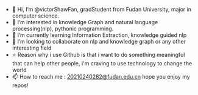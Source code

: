 - 👋 Hi, I’m @victorShawFan, gradStudent from Fudan University, major in computer science.
- 👀 I’m interested in knowledge Graph and natural language processing(nlp), pythonic programming.
- 🌱 I’m currently learning Information Extraction, knowledge guided nlp
- 💞️ I’m looking to collaborate on nlp and knowledge graph or any other interesting field
- ⭐ Reason why i use Github is that i want to do something meaningful that can help other people, i'm craving to use technology to change the world
- 📫 How to reach me : 20210240282@fudan.edu.cn
hope you enjoy my repos!
<!---
victorShawFan/victorShawFan is a ✨ special ✨ repository because its `README.md` (this file) appears on your GitHub profile.
You can click the Preview link to take a look at your changes.
--->

